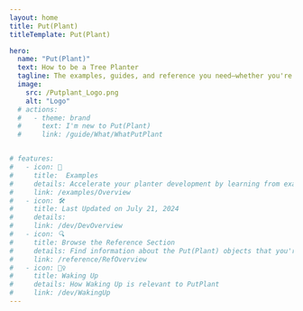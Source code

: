 ```yaml
---
layout: home 
title: Put(Plant)
titleTemplate: Put(Plant)

hero: 
  name: "Put(Plant)"
  text: How to be a Tree Planter
  tagline: The examples, guides, and reference you need—whether you're planting in the mountains of British Columbia, the wetlands of the Canadian Shield, or anywhere in between. Take advantage of these resources to develop your ability to plant faster and with higher quality.
  image:
    src: /Putplant_Logo.png
    alt: "Logo"
  # actions:
  #   - theme: brand
  #     text: I'm new to Put(Plant)
  #     link: /guide/What/WhatPutPlant


# features:
#   - icon: 🔷
#     title:  Examples
#     details: Accelerate your planter development by learning from examples
#     link: /examples/Overview
#   - icon: 🛠️
#     title: Last Updated on July 21, 2024
#     details: 
#     link: /dev/DevOverview
#   - icon: 🔍
#     title: Browse the Reference Section
#     details: Find information about the Put(Plant) objects that you're using
#     link: /reference/RefOverview
#   - icon: 🧘‍♀️
#     title: Waking Up
#     details: How Waking Up is relevant to PutPlant
#     link: /dev/WakingUp
---
```


<!-- 



- Gif of multiple HandPut() on home page
- Probably use canva

 -->